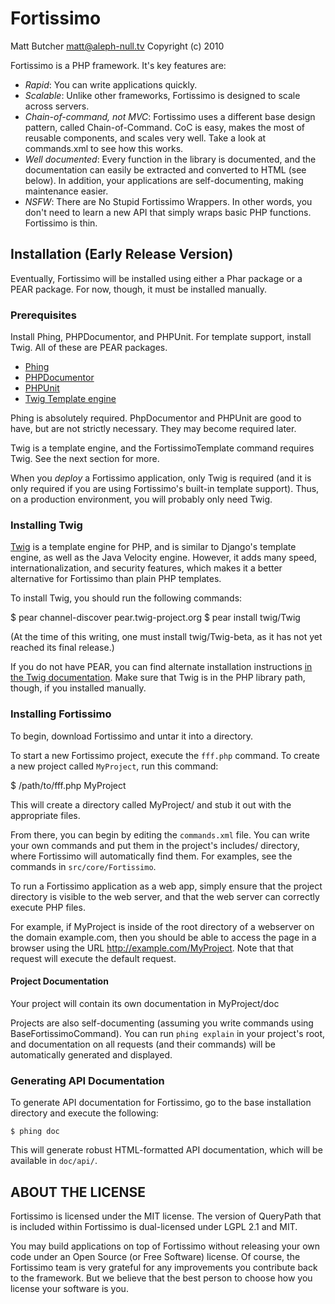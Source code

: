 # Fortissimo #
Matt Butcher <matt@aleph-null.tv>
Copyright (c) 2010

Fortissimo is a PHP framework. It's key features are:

* _Rapid_: You can write applications quickly.
* _Scalable_: Unlike other frameworks, Fortissimo is designed to scale across servers.
* _Chain-of-command, not MVC_: Fortissimo uses a different base design pattern, called
  Chain-of-Command. CoC is easy, makes the most of reusable components, and scales 
  very well. Take a look at commands.xml to see how this works.
* _Well documented_: Every function in the library is documented, and the 
  documentation can easily be extracted and converted to HTML (see below). In 
  addition, your applications are self-documenting, making maintenance easier.
* _NSFW_: There are No Stupid Fortissimo Wrappers. In other words, you don't need to 
  learn a new API that simply wraps basic PHP functions. Fortissimo is thin.

## Installation (Early Release Version) ##

Eventually, Fortissimo will be installed using either a Phar package or a PEAR 
package. For now, though, it must be installed manually.

### Prerequisites ###

Install Phing, PHPDocumentor, and PHPUnit. For template support, install Twig. All of these are PEAR packages.

* [Phing](http://phing.info)
* [PHPDocumentor](http://phpdoc.org)
* [PHPUnit](http://phpunit.de)
* [Twig Template engine](http://www.twig-project.org)

Phing is absolutely required. PhpDocumentor and PHPUnit are good to have, but are not strictly necessary. They may become required later.

Twig is a template engine, and the FortissimoTemplate command requires Twig. See 
the next section for more.

When you *deploy* a Fortissimo application, only Twig is required (and it is only required if you are using Fortissimo's built-in template support). Thus, on a production environment, you will probably only need Twig.

### Installing Twig ###

[Twig](http://www.twig-project.org) is a template engine for PHP, and is similar to Django's template engine, as well as the Java Velocity engine. However, it adds many speed, internationalization, and security features, which makes it a better alternative for Fortissimo than plain PHP templates.

To install Twig, you should run the following commands:

  $ pear channel-discover pear.twig-project.org
  $ pear install twig/Twig
  
(At the time of this writing, one must install twig/Twig-beta, as it has not yet reached its final release.)
  
If you do not have PEAR, you can find alternate installation instructions [in the Twig documentation](http://www.twig-project.org/installation). Make sure that Twig is in the PHP library path, though, if you installed manually.

### Installing Fortissimo ###

To begin, download Fortissimo and untar it into a directory.

To start a new Fortissimo project, execute the `fff.php` command. To create a new
project called `MyProject`, run this command:

  $ /path/to/fff.php MyProject
  
This will create a directory called MyProject/ and stub it out with the appropriate
files.

From there, you can begin by editing the `commands.xml` file. You can write your 
own commands and put them in the project's includes/ directory, where Fortissimo
will automatically find them. For examples, see the commands in `src/core/Fortissimo`.

To run a Fortissimo application as a web app, simply ensure that the project directory is visible to the web server, and that the web server can correctly execute PHP files.

For example, if MyProject is inside of the root directory of a webserver on 
the domain example.com, then you should be able to access the page in a browser
using the URL http://example.com/MyProject. Note that that request will execute the 
default request.

#### Project Documentation ####

Your project will contain its own documentation in MyProject/doc

Projects are also self-documenting (assuming you write commands using 
BaseFortissimoCommand). You can run `phing explain` in your project's root, and 
documentation on all requests (and their commands) will be automatically generated
and displayed.

### Generating API Documentation ###

To generate API documentation for Fortissimo, go to the base installation directory
and execute the following:

    $ phing doc

This will generate robust HTML-formatted API documentation, which will be available in 
`doc/api/`. 

## ABOUT THE LICENSE ##
Fortissimo is licensed under the MIT license. The version of QueryPath that is
included within Fortissimo is dual-licensed under LGPL 2.1 and MIT.

You may build applications on top of Fortissimo without releasing your own code
under an Open Source (or Free Software) license. Of course, the Fortissimo team
is very grateful for any improvements you contribute back to the framework. But
we believe that the best person to choose how you license your software is you.
